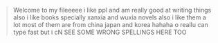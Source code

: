 >Welcome to my fileeeee
>i like ppl and am really good at writing things also i like books specially xanxia and wuxia novels also i like them a lot most of them are from china japan and korea hahaha o reallu can type fast but i cN SEE SOME WRONG SPELLINGS HERE TOO
